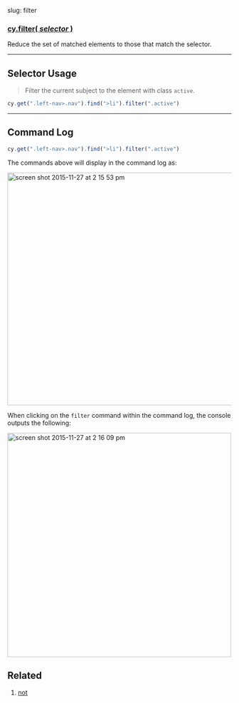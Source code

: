 slug: filter

### [cy.filter( *selector* )](#selector-usage)

Reduce the set of matched elements to those that match the selector.

***

## Selector Usage

> Filter the current subject to the element with class `active`.

```js
cy.get(".left-nav>.nav").find(">li").filter(".active")
```

***

## Command Log

```js
cy.get(".left-nav>.nav").find(">li").filter(".active")
```

The commands above will display in the command log as:

<img width="522" alt="screen shot 2015-11-27 at 2 15 53 pm" src="https://cloud.githubusercontent.com/assets/1271364/11447263/7176e824-9511-11e5-93cc-fa10b3b94482.png">

When clicking on the `filter` command within the command log, the console outputs the following:

<img width="503" alt="screen shot 2015-11-27 at 2 16 09 pm" src="https://cloud.githubusercontent.com/assets/1271364/11447266/74b643a4-9511-11e5-8b42-6f6dfbdfb2a8.png">

## Related
1. [not](not)